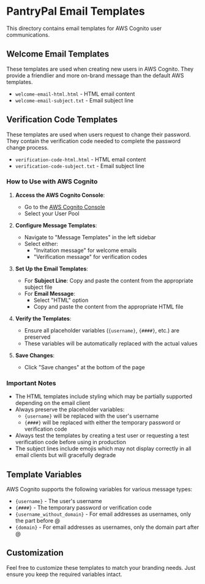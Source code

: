 # PantryPal Email Templates

This directory contains email templates for AWS Cognito user communications.

## Welcome Email Templates

These templates are used when creating new users in AWS Cognito. They provide a friendlier and more on-brand message than the default AWS templates.

- `welcome-email-html.html` - HTML email content
- `welcome-email-subject.txt` - Email subject line

## Verification Code Templates

These templates are used when users request to change their password. They contain the verification code needed to complete the password change process.

- `verification-code-html.html` - HTML email content
- `verification-code-subject.txt` - Email subject line

### How to Use with AWS Cognito

1. **Access the AWS Cognito Console**:
   - Go to the [AWS Cognito Console](https://console.aws.amazon.com/cognito/home)
   - Select your User Pool

2. **Configure Message Templates**:
   - Navigate to "Message Templates" in the left sidebar
   - Select either:
     - "Invitation message" for welcome emails
     - "Verification message" for verification codes

3. **Set Up the Email Templates**:
   - For **Subject Line**: Copy and paste the content from the appropriate subject file
   - For **Email Message**: 
     - Select "HTML" option
     - Copy and paste the content from the appropriate HTML file

4. **Verify the Templates**:
   - Ensure all placeholder variables (`{username}`, `{####}`, etc.) are preserved
   - These variables will be automatically replaced with the actual values

5. **Save Changes**:
   - Click "Save changes" at the bottom of the page

### Important Notes

- The HTML templates include styling which may be partially supported depending on the email client
- Always preserve the placeholder variables:
  - `{username}` will be replaced with the user's username
  - `{####}` will be replaced with either the temporary password or verification code
- Always test the templates by creating a test user or requesting a test verification code before using in production
- The subject lines include emojis which may not display correctly in all email clients but will gracefully degrade

## Template Variables

AWS Cognito supports the following variables for various message types:

- `{username}` - The user's username
- `{####}` - The temporary password or verification code
- `{username_without_domain}` - For email addresses as usernames, only the part before @
- `{domain}` - For email addresses as usernames, only the domain part after @

## Customization

Feel free to customize these templates to match your branding needs. Just ensure you keep the required variables intact. 